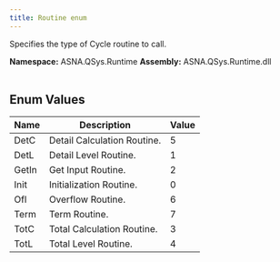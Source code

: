 ```yaml
---
title: Routine enum
---
```


Specifies the type of Cycle routine to call.

**Namespace:** ASNA.QSys.Runtime
**Assembly:** ASNA.QSys.Runtime.dll
<br>
<br>

## Enum Values

| Name | Description | Value
| --- | --- | --- 
| DetC | Detail Calculation Routine. | 5 |
| DetL | Detail Level Routine. | 1 |
| GetIn | Get Input Routine. | 2 |
| Init | Initialization  Routine. | 0 |
| Ofl | Overflow Routine. | 6 |
| Term | Term Routine. | 7 |
| TotC | Total Calculation Routine. | 3 |
| TotL | Total Level Routine. | 4 |
